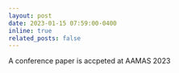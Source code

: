 ```yaml
---
layout: post
date: 2023-01-15 07:59:00-0400
inline: true
related_posts: false
---
```


A conference paper is accpeted at AAMAS 2023
